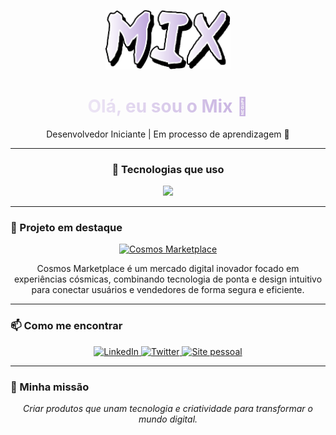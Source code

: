 <p align="center">
  <img src="mix-otsutsuki.png" alt="Mix" width="200px" />
</p>

<p align="center">
  <h1 align="center" style="background: linear-gradient(90deg, #FFFFFF, #B497D6); -webkit-background-clip: text; -webkit-text-fill-color: transparent;">
    Olá, eu sou o Mix 👋
  </h1>
</p>

<p align="center">
  Desenvolvedor Iniciante | Em processo de aprendizagem 🚀
</p>

---

<h3 align="center">🚀 Tecnologias que uso</h3>

<div align="center">
    <a href='https://skillicons.dev'><img src="https://skillicons.dev/icons?i=html,css,js,jquery,bootstrap,cs,postgres,git,vscode,visualstudio,azure,postman,githubactions,github,docker,selenium,grafana,prometheus&perline=6"></a>
</div>


---

### 🌌 Projeto em destaque

<p align="center">
  <a href="https://cosmosmarketplace.com" target="_blank" rel="noopener noreferrer">
    <img src="https://img.shields.io/badge/Cosmos_Marketplace-%23007ACC.svg?style=for-the-badge&logo=appveyor&logoColor=white" alt="Cosmos Marketplace" />
  </a>
</p>

<p align="center" style="max-width: 600px; margin: auto;">
  Cosmos Marketplace é um mercado digital inovador focado em experiências cósmicas, combinando tecnologia de ponta e design intuitivo para conectar usuários e vendedores de forma segura e eficiente.
</p>

---

### 📫 Como me encontrar

<p align="center">
  <a href="https://linkedin.com/in/seu-perfil" target="_blank" rel="noopener noreferrer">
    <img src="https://img.shields.io/badge/LinkedIn-%230077B5.svg?style=for-the-badge&logo=linkedin&logoColor=white" alt="LinkedIn" />
  </a>
  <a href="https://twitter.com/seuusuario" target="_blank" rel="noopener noreferrer">
    <img src="https://img.shields.io/badge/Twitter-%231DA1F2.svg?style=for-the-badge&logo=twitter&logoColor=white" alt="Twitter" />
  </a>
  <a href="https://seusite.com" target="_blank" rel="noopener noreferrer">
    <img src="https://img.shields.io/badge/Site-Pessoal-%23FF5733.svg?style=for-the-badge&logo=about.me&logoColor=white" alt="Site pessoal" />
  </a>
</p>

---

### 🎯 Minha missão

<p align="center" style="font-style: italic; max-width: 600px; margin: auto;">
  Criar produtos que unam tecnologia e criatividade para transformar o mundo digital.
</p>
